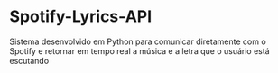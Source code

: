 # Spotify-Lyrics-API
Sistema desenvolvido em Python para comunicar diretamente com o Spotify e retornar em tempo real a música e a letra que o usuário está escutando
